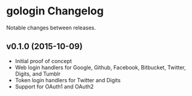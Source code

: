 
# gologin Changelog

Notable changes between releases.

## v0.1.0 (2015-10-09)

* Initial proof of concept
* Web login handlers for Google, Github, Facebook, Bitbucket, Twitter, Digits, and Tumblr
* Token login handlers for Twitter and Digits
* Support for OAuth1 and OAuth2